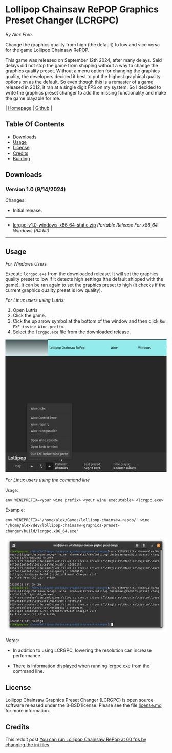 # Lollipop Chainsaw RePOP Graphics Preset Changer (LCRGPC)

_By Alex Free_.

Change the graphics quality from high (the default) to low and vice versa for the game Lollipop Chainsaw RePOP.

This game was released on September 12th 2024, after many delays. Said delays did not stop the game from shipping without a way to change the graphics quality preset. Without a menu option for changing the graphics quality, the developers decided it best to put the highest graphical quality options on as the default. So even though this is a remaster of a game released in 2012, it ran at a single digit FPS on my system. So I decided to write the graphics preset changer to add the missing functionality and make the game playable for me.

| [Homepage](https://alex-free.github.io/lcrgpc) | [Github](https://github.com/alex-free/lollipop-chainsaw-repop-graphics-preset-changer) |

## Table Of Contents

*   [Downloads](#downloads)
*   [Usage](#usage)
*   [License](#license)
*   [Credits](#credits)
*   [Building](build.md)

## Downloads

### Version 1.0 (9/14/2024)

Changes:

* Initial release.

----------------------------------------------------

*	[lcrgpc-v1.0-windows-x86\_64-static.zip](https://github.com/alex-free/lollipop-chainsaw-repop-graphics-preset-changer/releases/download/v1.0/lcrgpc-v1.0-windows-x86_64-static.zip) _Portable Release For x86_64 Windows (64 bit)_

---------------------------------------

## Usage

_For Windows Users_

Execute `lcrgpc.exe` from the downloaded release. It will set the graphics quality preset to low if it detects high settings (the default shipped with the game). It can be ran again to set the graphics preset to high (it checks if the current graphics quality preset is low quality).

_For Linux users using Lutris:_

1) Open Lutris
2) Click the game.
3) Cick the up arrow symbol at the bottom of the window and then click `Run EXE inside Wine prefix`.
4) Select the `lcrgpc.exe` file from the downloaded release.

![lc](images/lc-1.png)

_For Linux users using the command line_

`Usage:`

`env WINEPREFIX=<your wine prefix> <your wine executable> <lcrgpc.exe>`

Example:

`env WINEPREFIX='/home/alex/Games/lollipop-chainsaw-repop/' wine '/home/alex/dev/lollipop-chainsaw-graphics-preset-changer/build/lcrgpc.x86_64.exe'` 

![lc](images/lc-2.png)

_Notes:_

* In addition to using LCRGPC, lowering the resolution can increase performance.

* There is information displayed when running lcrgpc.exe from the command line.

## License

Lollipop Chainsaw Graphics Preset Changer (LCRGPC) is open source software released under the 3-BSD license. Please see the file [license.md](license.md) for more information.

## Credits

This reddit post [You can run Lollipop Chainsaw RePop at 60 fps by changing the ini files](https://www.reddit.com/r/SteamDeck/comments/1ff8n4s/you_can_run_lollipop_chainsaw_repop_at_60_fps_by/).